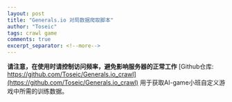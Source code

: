 ```yaml
---
layout: post
title: "Generals.io 对局数据爬取脚本"
author: "Toseic"
tags: crawl game
comments: true
excerpt_separator: <!--more-->
---
```

**请注意，在使用时请控制访问频率，避免影响服务器的正常工作**<!--more-->
[Github仓库: https://github.com/Toseic/Generals.io_crawl](https://github.com/Toseic/Generals.io_crawl) 
用于获取AI-game小班自定义游戏中所需的训练数据。
